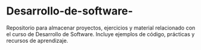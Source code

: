 # Desarrollo-de-software-
Repositorio para almacenar proyectos, ejercicios y material relacionado con el curso de Desarrollo de Software. Incluye ejemplos de código, prácticas y recursos de aprendizaje.
